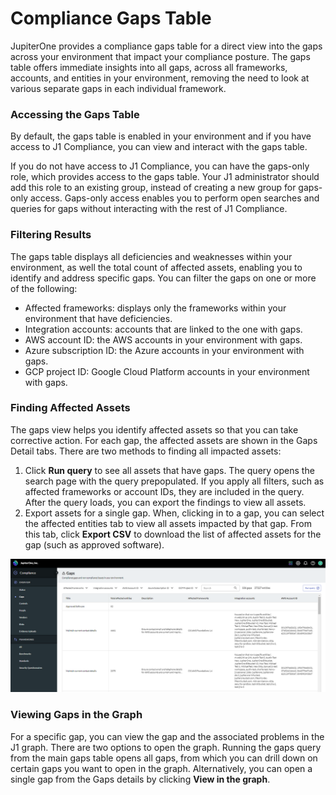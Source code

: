# Compliance Gaps Table

JupiterOne provides a compliance gaps table for a direct view into the gaps across your environment that impact your compliance posture. The gaps table offers immediate insights into all gaps, across all frameworks, accounts, and entities in your environment, removing the need to look at various separate gaps in each individual framework. 

### Accessing the Gaps Table

By default, the gaps table is enabled in your environment and if you have access to J1 Compliance, you can view and interact with the gaps table. 

If you do not have access to J1 Compliance, you can have the gaps-only role, which provides access to the gaps table. Your J1 administrator should add this role to an existing group, instead of creating a new group for gaps-only access. Gaps-only access enables you to perform open searches and queries for gaps without  interacting with the rest of J1 Compliance. 

### **Filtering Results**

The gaps table displays all deficiencies and weaknesses within your environment, as well the total count of affected assets, enabling you to identify and address specific gaps. You can filter the gaps on one or more of the following:

- Affected frameworks: displays only the frameworks within your environment that have deficiencies.
- Integration accounts: accounts that are linked to the one with gaps.
- AWS account ID: the AWS accounts in your environment with gaps. 
- Azure subscription ID: the Azure accounts in your environment with gaps. 
- GCP project ID: Google Cloud Platform accounts in your environment with gaps.

### **Finding Affected Assets**

The gaps view helps you identify affected assets so that you can take corrective action. For each gap, the affected assets are shown in the Gaps Detail tabs. There are two methods to finding all impacted assets: 

1. Click **Run query** to see all assets that have gaps. The query opens the search page with the query prepopulated. If you apply all filters, such as affected frameworks or account IDs, they are included in the query. After the query loads, you can export the findings to view all assets. 
2. Export assets for a single gap. When, clicking in to a gap, you can select the affected entities tab to view all assets impacted by that gap. From this tab, click **Export CSV** to download the list of affected assets for the gap (such as approved software). 

![](../assets/gaps-table.png)

### Viewing Gaps in the Graph

For a specific gap, you can view the gap and the associated problems in the J1 graph. There are two options to open the graph. Running the gaps query from the main gaps table opens all gaps, from which you can drill down on certain gaps you want to open in the graph. Alternatively, you can open a single gap from the Gaps details by clicking **View in the graph**. 